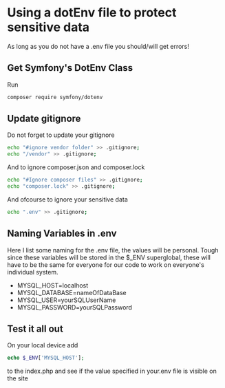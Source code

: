 # Using a dotEnv file to protect sensitive data
As long as you do not have a .env file you should/will get errors!

## Get Symfony's DotEnv Class
Run
```bash
composer require symfony/dotenv
```
## Update gitignore 
Do not forget to update your gitignore
```bash
echo "#ignore vendor folder" >> .gitignore;
echo "/vendor" >> .gitignore;
```
And to ignore composer.json and composer.lock
```bash
echo "#Ignore composer files" >> .gitignore;
echo "composer.lock" >> .gitignore;
```
And ofcourse to ignore your sensitive data
```bash
echo ".env" >> .gitignore;
```

## Naming Variables in .env
Here I list some naming for the .env file, the values will be personal. Tough since these variables will be stored in the $_ENV superglobal, these will have to be the same for everyone for our code to work on everyone's individual system.
- MYSQL_HOST=localhost
- MYSQL_DATABASE=nameOfDataBase
- MYSQL_USER=yourSQLUserName
- MYSQL_PASSWORD=yourSQLPassword

## Test it all out
On your local device add 
```php
echo $_ENV['MYSQL_HOST'];
```
to the index.php and see if the value specified in your.env file is visible on the site